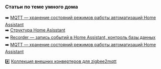 ### Статьи по теме умного дома

:arrow_right: [MQTT — хранение состояний режимов работы автоматизаций Home Assistant](https://github.com/kvazis/training/tree/master/lessons/articles/aqara_mod)    
:arrow_right: [Структура Home Asisstant](https://github.com/kvazis/training/tree/master/lessons/articles/structure)    
:arrow_right: [Recorder — запись событий в Home Assistant, контроль базы данных](https://github.com/kvazis/training/tree/master/lessons/articles/recorder)    
:arrow_right: [MQTT — хранение состояний режимов работы автоматизаций Home Assistant](https://github.com/kvazis/training/tree/master/lessons/articles/mqtt%20state)


:hash: [Коллекция внешних конвертеров для zigbee2mqtt](https://github.com/kvazis/training/tree/master/z2m_converters)